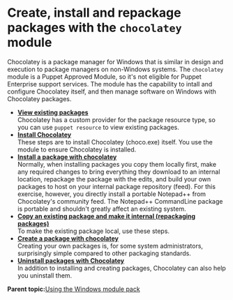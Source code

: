 # Create, install and repackage packages with the `chocolatey` module

Chocolatey is a package manager for Windows that is similar in design and execution to package managers on non-Windows systems. The `chocolatey` module is a Puppet Approved Module, so it's not eligible for Puppet Enterprise support services. The module has the capability to intall and configure Chocolatey itself, and then manage software on Windows with Chocolatey packages.

-   **[View existing packages](view_existing_packages.md)**  
Chocolatey has a custom provider for the package resource type, so you can use `puppet resource` to view existing packages.
-   **[Install Chocolatey](install_chocolatey.md)**  
These steps are to install Chocolatey \(choco.exe\) itself. You use the module to ensure Chocolatey is installed.
-   **[Install a package with chocolatey](install_a_package_with_chocolatey.md)**  
Normally, when installing packages you copy them locally first, make any required changes to bring everything they download to an internal location, repackage the package with the edits, and build your own packages to host on your internal package repository \(feed\). For this exercise, however, you directly install a portable Notepad++ from Chocolatey's community feed. The Notepad++ CommandLine package is portable and shouldn't greatly affect an existing system.
-   **[Copy an existing package and make it internal \(repackaging packages\)](repackage_a_package_with_chocolatey.md)**  
To make the existing package local, use these steps.
-   **[Create a package with chocolatey](create_package_with_chocolatey.md)**  
Creating your own packages is, for some system administrators, surprisingly simple compared to other packaging standards.
-   **[Uninstall packages with Chocolatey](uninstall_packages_with_chocolatey.md)**  
In addition to installing and creating packages, Chocolatey can also help you uninstall them.

**Parent topic:**[Using the Windows module pack](installing_and_using_windows_modules.md)

